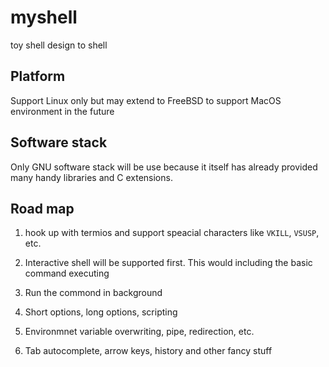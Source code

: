 # myshell
toy shell design to shell

## Platform
Support Linux only but may extend to FreeBSD to support MacOS environment in the future

## Software stack
Only GNU software stack will be use because it itself has already provided many handy libraries and C extensions.

## Road map
1. hook up with termios and support speacial characters like `VKILL`, `VSUSP`, etc.

1. Interactive shell will be supported first. This would including the basic command executing 

1. Run the commond in background

1. Short options, long options, scripting

1. Environmnet variable overwriting, pipe, redirection, etc. 

1. Tab autocomplete, arrow keys, history and other fancy stuff
